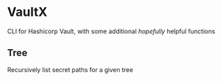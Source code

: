 # VaultX

CLI for Hashicorp Vault, with some additional _hopefully_ helpful functions

## Tree

Recursively list secret paths for a given tree
